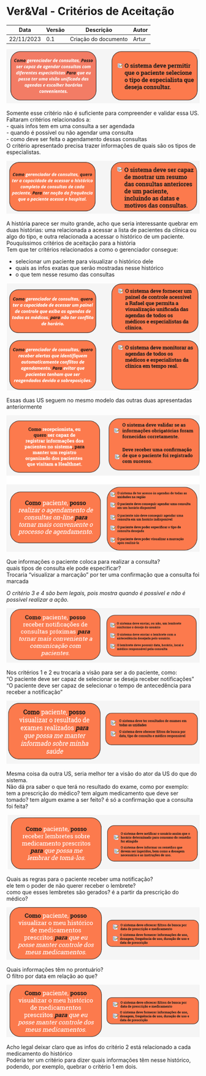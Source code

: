 # Ver&Val - Critérios de Aceitação

| **Data** | **Versão** | **Descrição** | **Autor** |
| -------- | ---------- | ------------- | --------- |
|     22/11/2023      |      0.1      | Criação do documento              | Artur |

![Validação 1](../assets/../../assets/VV_crit/crit_1.png)

Somente esse critério não é suficiente para compreender e validar essa US.
<br>
Faltaram critérios relacionados a: <br>
    - quais infos tem em uma consulta a ser agendada <br>
    - quando é possível ou não agendar uma consulta <br>
    - como deve ser feita o agendamento dessas consultas <br>
O critério apresentado precisa trazer informações de quais são os tipos de especialistas.

![Validação 2](../assets/../../assets/VV_crit/crit_2.png)

A história parece ser muito grande, acho que seria interessante quebrar em duas histórias: uma relacionada a acessar a lista de pacientes da clínica ou algo do tipo, e outra relacionada a acessar o histórico de um paciente. <br>
Pouquíssimos critérios de aceitação para a história <br>
Tem que ter critérios relacionados a como o gerenciador consegue: <br>
- selecionar um paciente para visualizar o histórico dele <br>
- quais as infos exatas que serão mostradas nesse histórico <br>
- o que tem nesse resumo das consultas <br>

![Validação 3](../assets/../../assets/VV_crit/crit_3.png)

Essas duas US seguem no mesmo modelo das outras duas apresentadas anteriormente

![Validação 4](../assets/../../assets/VV_crit/crit_4.png)

Que informações o paciente coloca para realizar a consulta? <br>
quais tipos de consulta ele pode especificar? <br>
Trocaria “visualizar a marcação” por ter uma confirmação que a consulta foi marcada <br>

_O critério 3 e 4 são bem legais, pois mostra quando é possível e não é possível realizar a ação._

![Validação 5](../assets/../../assets/VV_crit/crit_5.png)

Nos critérios 1 e 2 eu trocaria a visão para ser a do paciente, como: <br>
“O paciente deve ser capaz de selecionar se deseja receber notificações” <br>
“O paciente deve ser capaz de selecionar o tempo de antecedência para receber a notificação” <br>

![Validação 6](../assets/../../assets/VV_crit/crit_6.png)

Mesma coisa da outra US, seria melhor ter a visão do ator da US do que do sistema. <br>
Não dá pra saber o que terá no resultado do exame, como por exemplo: <br>
tem a prescrição do médico? tem algum medicamento que deve ser tomado? tem algum exame a ser feito? é só a confirmação que a consulta foi feita?

![Validação 7](../assets/../../assets/VV_crit/crit_7.png)

Quais as regras para o paciente receber uma notificação? <br>
ele tem o poder de não querer receber o lembrete? <br>
como que esses lembretes são gerados? é a partir da prescrição do médico? <br>

![Validação 8](../assets/../../assets/VV_crit/crit_8.png)

Quais informações têm no prontuário? <br>
O filtro por data em relação ao que? <br>

![Validação 9](../assets/../../assets/VV_crit/crit_9.png)

Acho legal deixar claro que as infos do critério 2 está relacionado a cada medicamento do histórico <br>
Poderia ter um critério para dizer quais informações têm nesse histórico, podendo, por exemplo, quebrar o critério 1 em dois.



